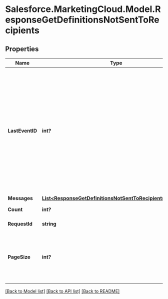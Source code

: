 # Salesforce.MarketingCloud.Model.ResponseGetDefinitionsNotSentToRecipients
## Properties

Name | Type | Description | Notes
------------ | ------------- | ------------- | -------------
**LastEventID** | **int?** | Event ID from which you want the response to start. To obtain the initial event ID, submit a request without a lastEventId. The events in the response are listed top to bottom from oldest to newest | [optional] 
**Messages** | [**List&lt;ResponseGetDefinitionsNotSentToRecipientsMessage&gt;**](ResponseGetDefinitionsNotSentToRecipientsMessage.md) |  | [optional] 
**Count** | **int?** | Number of pages | [optional] 
**RequestId** | **string** | The ID of the request | [optional] 
**PageSize** | **int?** | Number of definitions, which are array elements, to return per paged response. | [optional] 

[[Back to Model list]](../README.md#documentation-for-models) [[Back to API list]](../README.md#documentation-for-api-endpoints) [[Back to README]](../README.md)

